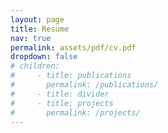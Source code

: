 ```yaml
---
layout: page
title: Resume
nav: true
permalink: assets/pdf/cv.pdf
dropdown: false
# children: 
#     - title: publications
#       permalink: /publications/
#     - title: divider
#     - title: projects
#       permalink: /projects/
---
```

